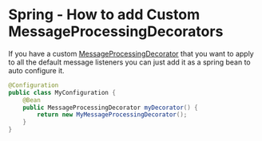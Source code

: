 # Spring - How to add Custom MessageProcessingDecorators

If you have a custom [MessageProcessingDecorator](../../../api/src/main/java/com/jashmore/sqs/decorator/MessageProcessingDecorator.java)
that you want to apply to all the default message listeners you can just add it as a spring bean to auto configure it.

```java
@Configuration
public class MyConfiguration {
    @Bean
    public MessageProcessingDecorator myDecorator() {
        return new MyMessageProcessingDecorator();
    }
}
```

